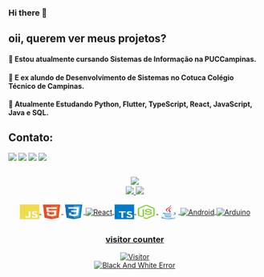 ### Hi there 👋

<!--
**taylorburgues/taylorburgues** is a ✨ _special_ ✨ repository because its `README.md` (this file) appears on your GitHub profile.

Here are some ideas to get you started:

- 🔭 I’m currently working on ...
- 🌱 I’m currently learning ...
- 👯 I’m looking to collaborate on ...
- 🤔 I’m looking for help with ...
- 💬 Ask me about ...
- 📫 How to reach me: ...
- 😄 Pronouns: ...
- ⚡ Fun fact: ...
-->
##  oii, querem ver meus projetos? 

#### 🌱 Estou atualmente cursando Sistemas de Informação na PUCCampinas.
#### 🌱 E ex alundo de Desenvolvimento de Sistemas no Cotuca Colégio Técnico de Campinas.
#### 🧾 Atualmente Estudando Python, Flutter, TypeScript, React, JavaScript, Java e SQL.

##

## Contato:
<a href = "mailto:theo_xone@outlook.com"><img src="https://img.shields.io/badge/-Gmail-%23333?style=for-the-badge&logo=gmail&logoColor=white" target="_blank"></a>
<a href = "https://www.instagram.com/theo_burgues/"><img src="https://img.shields.io/badge/Instagram-E4405F?style=for-the-badge&logo=instagram&logoColor=white" target="_blank"></a> 
<a href="https://www.linkedin.com/in/taylor-burgu%C3%AAs-a2a090248/" target="_blank"><img src="https://img.shields.io/badge/-LinkedIn-%230077B5?style=for-the-badge&logo=linkedin&logoColor=white" target="_blank"></a>
<img src="https://github.com/rajput2107/rajput2107/blob/master/Assets/Handshake.gif" width="90px">


##
<div align="center">
  <img src="https://github.com/rajput2107/rajput2107/blob/master/Assets/Developer.gif" width="150px">
</div>

<div align="center">
  <a href="https://github.com/taylorburgues">
  <img height="180em" src="https://github-readme-stats.vercel.app/api/top-langs/?username=taylorburgues&layout=compact&langs_count=7&theme=highcontrast"/>
  <img height="180em" src="https://github-readme-stats.vercel.app/api?username=taylorburgues&show_icons=true&theme=highcontrast&include_all_commits=true&count_private=true"/>
</div>
  
<div style="display: inline_block" align="center"><br>
  <img align="center" alt="Js" height="30" width="40" src="https://raw.githubusercontent.com/devicons/devicon/master/icons/javascript/javascript-plain.svg">
  <img align="center" alt="HTML" height="30" width="40" src="https://raw.githubusercontent.com/devicons/devicon/master/icons/html5/html5-original.svg">
  <img align="center" alt="CSS" height="30" width="40" src="https://raw.githubusercontent.com/devicons/devicon/master/icons/css3/css3-original.svg">
  <img align="center" alt="React" width="40" src="https://cdn.jsdelivr.net/gh/devicons/devicon/icons/react/react-original-wordmark.svg">
  <img align="center" alt="Ts" height="30" width="40" src="https://raw.githubusercontent.com/devicons/devicon/master/icons/typescript/typescript-plain.svg">
  <img align="center" alt="Node" height="30" width="40" src="https://github.com/devicons/devicon/blob/master/icons/nodejs/nodejs-plain.svg">
  <img align="center" alt="Java" height="30" width="40" src="https://github.com/devicons/devicon/blob/master/icons/java/java-original.svg">
  <img align="center" alt="Android" height="30" width="40" src="https://cdn.jsdelivr.net/gh/devicons/devicon/icons/androidstudio/androidstudio-original.svg">
  <img align="center" alt="Arduino" height="30" width="40" src="https://cdn.jsdelivr.net/gh/devicons/devicon/icons/arduino/arduino-original-wordmark.svg">
 
</div>
  
##
  
<div align="center">
  <h3>visitor counter</h3> 
   <img src="https://profile-counter.glitch.me/taylorburgues/count.svg" alt="Visitor" title="Visitor"/></br>
   <img src="https://media.giphy.com/media/5UqWIbfRyfTjaRulMO/giphy.gif" alt="Black And White Error" width="100" height="100" frameBorder="0" class="giphy-embed">
  
 </div>
